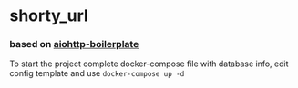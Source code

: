 # shorty_url
### based on [aiohttp-boilerplate](https://github.com/Zeliboba5/aiohttp-boilerplate)
To start the project complete docker-compose file with database info,
edit config template and use `docker-compose up -d`

